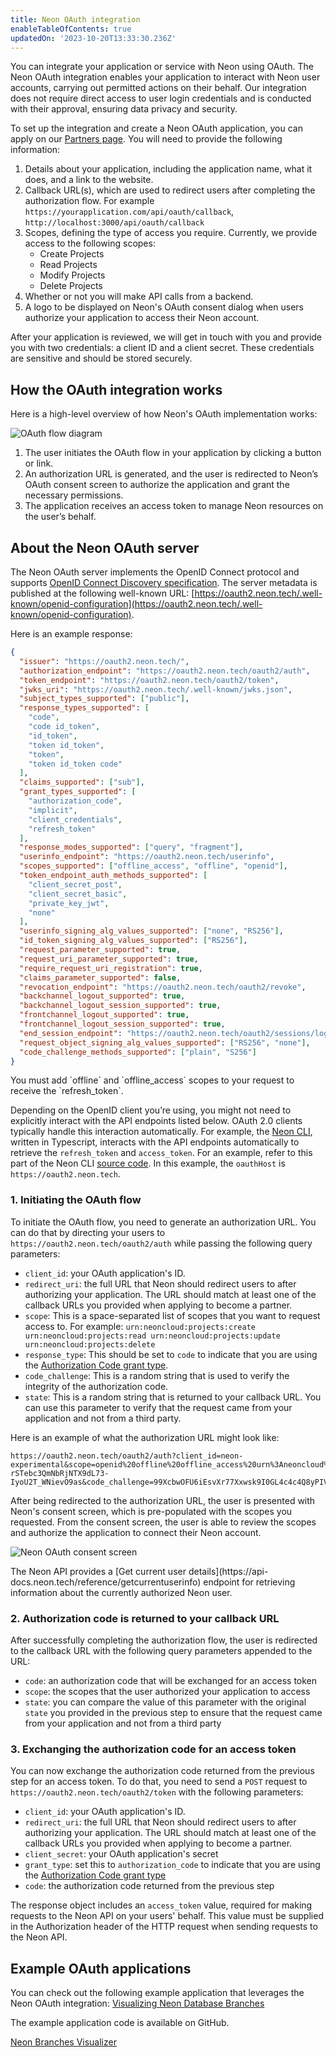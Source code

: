 ```yaml
---
title: Neon OAuth integration
enableTableOfContents: true
updatedOn: '2023-10-20T13:33:30.236Z'
---
```



You can integrate your application or service with Neon using OAuth. The Neon OAuth integration enables your application to interact with Neon user accounts, carrying out permitted actions on their behalf. Our integration does not require direct access to user login credentials and is conducted with their approval, ensuring data privacy and security.

To set up the integration and create a Neon OAuth application, you can apply on our [Partners page](https://neon.tech/partners). You will need to provide the following information:

1. Details about your application, including the application name, what it does, and a link to the website.
2. Callback URL(s), which are used to redirect users after completing the authorization flow. For example `https://yourapplication.com/api/oauth/callback`, `http://localhost:3000/api/oauth/callback`
3. Scopes, defining the type of access you require. Currently, we provide access to the following scopes:
   - Create Projects
   - Read Projects
   - Modify Projects
   - Delete Projects
4. Whether or not you will make API calls from a backend.
5. A logo to be displayed on Neon's OAuth consent dialog when users authorize your application to access their Neon account.

After your application is reviewed, we will get in touch with you and provide you with two credentials: a client ID and a client secret. These credentials are sensitive and should be stored securely.

## How the OAuth integration works

Here is a high-level overview of how Neon's OAuth implementation works:

![OAuth flow diagram](/docs/oauth/flow.png)

1. The user initiates the OAuth flow in your application by clicking a button or link.
2. An authorization URL is generated, and the user is redirected to Neon’s OAuth consent screen to authorize the application and grant the necessary permissions.
3. The application receives an access token to manage Neon resources on the user’s behalf.

## About the Neon OAuth server

The Neon OAuth server implements the OpenID Connect protocol and supports [OpenID Connect Discovery specification](https://openid.net/specs/openid-connect-discovery-1_0.html). The server metadata is published at the following well-known URL: [https://oauth2.neon.tech/.well-known/openid-configuration](https://oauth2.neon.tech/.well-known/openid-configuration).

Here is an example response:

```json
{
  "issuer": "https://oauth2.neon.tech/",
  "authorization_endpoint": "https://oauth2.neon.tech/oauth2/auth",
  "token_endpoint": "https://oauth2.neon.tech/oauth2/token",
  "jwks_uri": "https://oauth2.neon.tech/.well-known/jwks.json",
  "subject_types_supported": ["public"],
  "response_types_supported": [
    "code",
    "code id_token",
    "id_token",
    "token id_token",
    "token",
    "token id_token code"
  ],
  "claims_supported": ["sub"],
  "grant_types_supported": [
    "authorization_code",
    "implicit",
    "client_credentials",
    "refresh_token"
  ],
  "response_modes_supported": ["query", "fragment"],
  "userinfo_endpoint": "https://oauth2.neon.tech/userinfo",
  "scopes_supported": ["offline_access", "offline", "openid"],
  "token_endpoint_auth_methods_supported": [
    "client_secret_post",
    "client_secret_basic",
    "private_key_jwt",
    "none"
  ],
  "userinfo_signing_alg_values_supported": ["none", "RS256"],
  "id_token_signing_alg_values_supported": ["RS256"],
  "request_parameter_supported": true,
  "request_uri_parameter_supported": true,
  "require_request_uri_registration": true,
  "claims_parameter_supported": false,
  "revocation_endpoint": "https://oauth2.neon.tech/oauth2/revoke",
  "backchannel_logout_supported": true,
  "backchannel_logout_session_supported": true,
  "frontchannel_logout_supported": true,
  "frontchannel_logout_session_supported": true,
  "end_session_endpoint": "https://oauth2.neon.tech/oauth2/sessions/logout",
  "request_object_signing_alg_values_supported": ["RS256", "none"],
  "code_challenge_methods_supported": ["plain", "S256"]
}
```

<Admonition type="note">
You must add `offline` and `offline_access` scopes to your request to receive the `refresh_token`.
</Admonition>

Depending on the OpenID client you’re using, you might not need to explicitly interact with the API endpoints listed below. OAuth 2.0 clients typically handle this interaction automatically. For example, the [Neon CLI](https://neon.tech/docs/reference/neon-cli), written in Typescript, interacts with the API endpoints automatically to retrieve the `refresh_token` and `access_token`. For an example, refer to this part of the Neon CLI [source code](https://github.com/neondatabase/neonctl/blob/main/src/auth.ts#L54-L71). In this example, the `oauthHost` is `https://oauth2.neon.tech`.

### 1. Initiating the OAuth flow

To initiate the OAuth flow, you need to generate an authorization URL. You can do that by directing your users to `https://oauth2.neon.tech/oauth2/auth` while passing the following query parameters:

- `client_id`: your OAuth application's ID.
- `redirect_uri`: the full URL that Neon should redirect users to after authorizing your application. The URL should match at least one of the callback URLs you provided when applying to become a partner.
- `scope`: This is a space-separated list of scopes that you want to request access to. For example: `urn:neoncloud:projects:create urn:neoncloud:projects:read urn:neoncloud:projects:update urn:neoncloud:projects:delete`
- `response_type`: This should be set to `code` to indicate that you are using the [Authorization Code grant type](https://oauth.net/2/grant-types/authorization-code/).
- `code_challenge`: This is a random string that is used to verify the integrity of the authorization code.
- `state`: This is a random string that is returned to your callback URL. You can use this parameter to verify that the request came from your application and not from a third party.

Here is an example of what the authorization URL might look like:

```text
https://oauth2.neon.tech/oauth2/auth?client_id=neon-experimental&scope=openid%20offline%20offline_access%20urn%3Aneoncloud%3Aprojects%3Acreate%20urn%3Aneoncloud%3Aprojects%3Aread%20urn%3Aneoncloud%3Aprojects%3Aupdate%20urn%3Aneoncloud%3Aprojects%3Adelete&response_type=code&redirect_uri=http%3A%2F%2Flocalhost%3A3000%2Fapi%2Fauth%2Fcallback%2Fneon&grant_type=authorization_code&state=H58y-rSTebc3QmNbRjNTX9dL73-IyoU2T_WNievO9as&code_challenge=99XcbwOFU6iEsvXr77Xxwsk9I0GL4c4c4Q8yPIVrF_0&code_challenge_method=S256
```

After being redirected to the authorization URL, the user is presented with Neon's consent screen, which is pre-populated with the scopes you requested. From the consent screen, the user is able to review the scopes and authorize the application to connect their Neon account.

![Neon OAuth consent screen](/docs/oauth/consent.png)

<Admonition type="note">
The Neon API provides a [Get current user details](https://api-docs.neon.tech/reference/getcurrentuserinfo) endpoint for retrieving information about the currently authorized Neon user.
</Admonition>

### 2. Authorization code is returned to your callback URL

After successfully completing the authorization flow, the user is redirected to the callback URL with the following query parameters appended to the URL:

- `code`: an authorization code that will be exchanged for an access token
- `scope`: the scopes that the user authorized your application to access
- `state`: you can compare the value of this parameter with the original `state` you provided in the previous step to ensure that the request came from your application and not from a third party

### 3. Exchanging the authorization code for an access token

You can now exchange the authorization code returned from the previous step for an access token. To do that, you need to send a `POST` request to `https://oauth2.neon.tech/oauth2/token` with the following parameters:

- `client_id`: your OAuth application's ID.
- `redirect_uri`: the full URL that Neon should redirect users to after authorizing your application. The URL should match at least one of the callback URLs you provided when applying to become a partner.
- `client_secret`: your OAuth application's secret
- `grant_type`: set this to `authorization_code` to indicate that you are using the [Authorization Code grant type](https://oauth.net/2/grant-types/authorization-code/)
- `code`: the authorization code returned from the previous step

The response object includes an `access_token` value, required for making requests to the Neon API on your users' behalf. This value must be supplied in the Authorization header of the HTTP request when sending requests to the Neon API.

## Example OAuth applications

You can check out the following example application that leverages the Neon OAuth integration: [Visualizing Neon Database Branches](https://neon-experimental.vercel.app)

The example application code is available on GitHub.

<DetailIconCards>
<a href="https://github.com/neondatabase/neon-branches-visualizer" description="A Neon branching visualizer app showcasing how to build an OAuth integration with Neon" icon="github">Neon Branches Visualizer</a>
</DetailIconCards>
